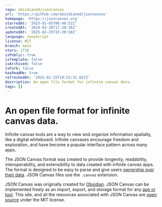 ```yaml
---
repo: obsidianmd/jsoncanvas
url: 'https://github.com/obsidianmd/jsoncanvas'
homepage: 'https://jsoncanvas.org'
starredAt: '2025-01-05T06:40:52Z'
createdAt: '2024-02-28T17:20:36Z'
updatedAt: '2025-02-25T15:20:58Z'
language: JavaScript
license: MIT
branch: main
stars: 2716
isPublic: true
isTemplate: false
isArchived: false
isFork: false
hasReadMe: true
refreshedAt: '2025-02-25T19:53:31.657Z'
description: An open file format for infinite canvas data.
tags: []
---
```


# An open file format for infinite canvas data.

Infinite canvas tools are a way to view and organize information spatially, like a digital whiteboard. Infinite canvases encourage freedom and exploration, and have become a popular interface pattern across many apps.

The JSON Canvas format was created to provide longevity, readability, interoperability, and extensibility to data created with infinite canvas apps. The format is designed to be easy to parse and give users [ownership over their data](https://stephango.com/file-over-app). JSON Canvas files use the `.canvas` extension. 

JSON Canvas was originally created for [Obsidian](https://obsidian.md/blog/json-canvas/). JSON Canvas can be implemented freely as an import, export, and storage format for any [app or tool](/docs/apps.md). This site, and all the resources associated with JSON Canvas are [open source](https://github.com/obsidianmd/jsoncanvas) under the MIT license.
